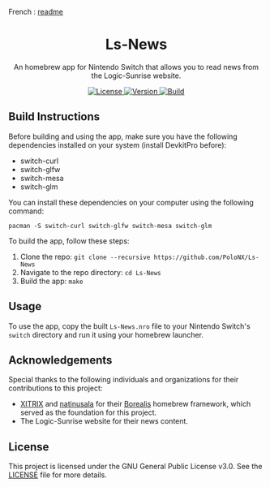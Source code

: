 French : [readme](https://github.com/PoloNX/Ls-News#readme)

<div align="center">
    <h1>Ls-News</h1>
    <p>An homebrew app for Nintendo Switch that allows you to read news from the Logic-Sunrise website.</p>
</div>

<p align="center">
    <a rel="LICENSE" href="https://github.com/PoloNX/AtmoPackUpdater/blob/master/LICENSE">
        <img src="https://img.shields.io/static/v1?label=license&message=GPLV3&labelColor=111111&color=0057da&style=for-the-badge&logo=data%3Aimage/png%3Bbase64%2CiVBORw0KGgoAAAANSUhEUgAAABQAAAATCAYAAACQjC21AAAACXBIWXMAAAsTAAALEwEAmpwYAAAAIGNIUk0AAHpFAACAgwAA/FcAAIDoAAB5FgAA8QEAADtfAAAcheDStWoAAAFGSURBVHjarJK9LgRhFIafWUuiEH/rJwrJClEq3IELUKgo3IrETWh0FC7BNVih0AoKBQoEydq11qMwm5yMsbPEm3yZd55zvnfO92VQKVhLak09UZeL%2BrsVZ9Qdv2tXnf1NYEndUushZFGthvemuq32FwWuq%2BeZid5DvZGpXambeYGr6qnd9dGldqaudQL3QuFWvVbbmaC6%2BprDr9WbwA4SdQW4BwaABb50CTykfjjwC%2BAx9SPAfOANYDxRCXpOnxNAM4ePA63Ul8NHR4E2QClsGgGG0jUR%2BFjglcAn8/pj4HTwUz/42FPJ68lOSDhCkR/O46XM0Qh3VcRH83jph%2BZefKUosBr8XA%2B%2BmufLAR4Dh6k/CrzWA691YOc/3Ejv6iNM3k59Xw%2B8D3gC9hN1ErjjfzSbqHVg8J8CG2XgBXgL4/9VCdD6HACaHdcHGCRMgQAAAABJRU5ErkJggg%3D%3D" alt=License>
    </a>
    <a rel="VERSION" href="https://github.com/PoloNX/AtmoPackUpdater">
        <img src="https://img.shields.io/static/v1?label=version&message=1.0.0&labelColor=111111&color=06f&style=for-the-badge" alt="Version">
    </a>
    <a rel="BUILD" href="https://github.com/PoloNX/AtmoPackUpdater/actions">
        <img src="https://img.shields.io/github/actions/workflow/status/PoloNX/Ls-News/c-cpp.yml?branch=master &labelColor=111111&color=06f&style=for-the-badge" alt=Build>
    </a>
</p>




## Build Instructions

Before building and using the app, make sure you have the following dependencies installed on your system (install DevkitPro before):

- switch-curl
- switch-glfw
- switch-mesa
- switch-glm

You can install these dependencies on your computer using the following command:

```
pacman -S switch-curl switch-glfw switch-mesa switch-glm
```

To build the app, follow these steps:

1. Clone the repo: ``git clone --recursive https://github.com/PoloNX/Ls-News``
2. Navigate to the repo directory: ``cd Ls-News``
3. Build the app: ``make``

## Usage

To use the app, copy the built ``Ls-News.nro`` file to your Nintendo Switch's `switch` directory and run it using your homebrew launcher.

## Acknowledgements

Special thanks to the following individuals and organizations for their contributions to this project:

- [XITRIX](https://github.com/XITRIX) and [natinusala](https://github.com/natinusala) for their [Borealis](https://github.com/XITRIX/borealis) homebrew framework, which served as the foundation for this project.
- The Logic-Sunrise website for their news content.
## License

This project is licensed under the GNU General Public License v3.0. See the [LICENSE](https://github.com/PoloNX/Ls-News/blob/master/LICENSE) file for more details.
